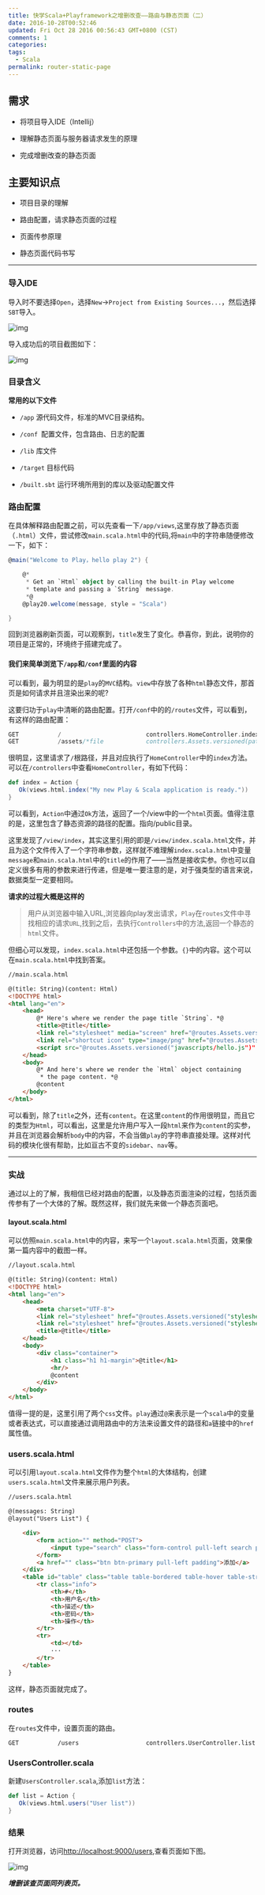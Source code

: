 ```yaml
---
title: 快学Scala+Playframework之增删改查——路由与静态页面（二）
date: 2016-10-28T00:52:46
updated: Fri Oct 28 2016 00:56:43 GMT+0800 (CST)
comments: 1
categories:
tags:
  - Scala
permalink: router-static-page
---
```


## 需求
- 将项目导入IDE（Intellij）

- 理解静态页面与服务器请求发生的原理

- 完成增删改查的静态页面

<!--more-->
## 主要知识点

- 项目目录的理解

- 路由配置，请求静态页面的过程

- 页面传参原理

- 静态页面代码书写

---
### 导入IDE
导入时不要选择`Open`，选择`New`->`Project from Existing Sources...`，然后选择`SBT`导入。

![img](https://images-manager.oss-cn-shanghai.aliyuncs.com/static/play-scala-userlist/IDE.png)

导入成功后的项目截图如下：

![img](https://images-manager.oss-cn-shanghai.aliyuncs.com/static/play-scala-userlist/project-sreenshoot.png)

### 目录含义

**常用的以下文件**

- `/app` 源代码文件，标准的MVC目录结构。

- `/conf `配置文件，包含路由、日志的配置

- `/lib` 库文件

- `/target` 目标代码

- `/built.sbt` 运行环境所用到的库以及驱动配置文件

### 路由配置

在具体解释路由配置之前，可以先查看一下`/app/views`,这里存放了静态页面（`.html`）文件，尝试修改`main.scala.html`中的代码,将`main`中的字符串随便修改一下，如下：

```scala
@main("Welcome to Play，hello play 2") {

    @*
     * Get an `Html` object by calling the built-in Play welcome
     * template and passing a `String` message.
     *@
    @play20.welcome(message, style = "Scala")

}
```

回到浏览器刷新页面，可以观察到，`title`发生了变化。恭喜你，到此，说明你的项目是正常的，环境终于搭建完成了。

#### 我们来简单浏览下`/app`和`/conf`里面的内容
可以看到，最为明显的是`play`的`MVC`结构。`view`中存放了各种`html`静态文件，那首页是如何请求并且渲染出来的呢?

这要归功于`play`中清晰的路由配置。打开`/conf`中的的`/routes`文件，可以看到，有这样的路由配置：

```scala
GET           /                        controllers.HomeController.index
GET           /assets/*file            controllers.Assets.versioned(path="/public", file: Asset)
```

很明显，这里请求了`/`根路径，并且对应执行了`HomeController`中的`index`方法。可以在`/controllers`中查看`HomeController`，有如下代码：

```scala
def index = Action {
   Ok(views.html.index("My new Play & Scala application is ready."))
}
```
可以看到，`Action`中通过`Ok`方法，返回了一个/view中的一个`html`页面。值得注意的是，这里包含了静态资源的路径的配置。指向/public目录。

这里发现了`/view/index`，其实这里引用的即是`/view/index.scala.html`文件，并且为这个文件传入了一个字符串参数，这样就不难理解`index.scala.html`中变量`message`和`main.scala.html`中的`title`的作用了——当然是接收实参。你也可以自定义很多有用的参数来进行传递，但是唯一要注意的是，对于强类型的语言来说，数据类型一定要相同。

**请求的过程大概是这样的**

> 用户从浏览器中输入URL,浏览器向play发出请求，`Play`在`routes`文件中寻找相应的请求`URL`,找到之后，去执行`Controllers`中的方法,返回一个静态的`html`文件。

但细心可以发现，`index.scala.html`中还包括一个参数。`{}`中的内容。这个可以在`main.scala.html`中找到答案。

```html
//main.scala.html

@(title: String)(content: Html)
<!DOCTYPE html>
<html lang="en">
    <head>
        @* Here's where we render the page title `String`. *@
        <title>@title</title>
        <link rel="stylesheet" media="screen" href="@routes.Assets.versioned("stylesheets/main.css")">
        <link rel="shortcut icon" type="image/png" href="@routes.Assets.versioned("images/favicon.png")">
        <script src="@routes.Assets.versioned("javascripts/hello.js")" type="text/javascript"></script>
    </head>
    <body>
        @* And here's where we render the `Html` object containing
         * the page content. *@
        @content
    </body>
</html>
```
可以看到，除了`title`之外，还有`content`。在这里`content`的作用很明显，而且它的类型为`Html`，可以看出，这里是允许用户写入一段`html`来作为`content`的实参，并且在浏览器会解析`body`中的内容，不会当做`play`的字符串直接处理。这样对代码的模块化很有帮助，比如亘古不变的`sidebar`、`nav`等。

---

### 实战

通过以上的了解，我相信已经对路由的配置，以及静态页面渲染的过程，包括页面传参有了一个大体的了解。既然这样，我们就先来做一个静态页面吧。

#### layout.scala.html

可以仿照`main.scala.html`中的内容，来写一个`layout.scala.html`页面，效果像第一篇内容中的截图一样。

```html
//layout.scala.html

@(title: String)(content: Html)
<!DOCTYPE html>
<html lang="en">
    <head>
        <meta charset="UTF-8">
        <link rel="stylesheet" href="@routes.Assets.versioned("stylesheets/bootstrap.min.css")">
        <link rel="stylesheet" href="@routes.Assets.versioned("stylesheets/main.css")">
        <title>@title</title>
    </head>
    <body>
        <div class="container">
            <h1 class="h1 h1-margin">@title</h1>
            <hr/>
            @content
        </div>
    </body>
</html>
```

值得一提的是，这里引用了两个`css`文件。`play`通过`@`来表示是一个`scala`中的变量或者表达式，可以直接通过调用路由中的方法来设置文件的路径和`a`链接中的`href`属性值。

### users.scala.html

可以引用`layout.scala.html`文件作为整个`html`的大体结构，创建`users.scala.html`文件来展示用户列表。

```html
//users.scala.html

@(messages: String)
@layout("Users List") {

   	<div>
        <form action="" method="POST">
            <input type="search" class="form-control pull-left search padding" name="username" placeholder="查询">
        </form>
        <a href="" class="btn btn-primary pull-left padding">添加</a>
    </div>
    <table id="table" class="table table-bordered table-hover table-striped container">
        <tr class="info">
            <th>#</th>
            <th>用户名</th>
            <th>描述</th>
            <th>密码</th>
            <th>操作</th>
        </tr>
		<tr>
			<td></td>
            ···
        </tr>
    </table>
}

```
这样，静态页面就完成了。

### routes

在`routes`文件中，设置页面的路由。

```
GET           /users                   controllers.UserController.list
```

### UsersController.scala

新建`UsersController.scala`,添加`list`方法：

```scala
def list = Action {
   Ok(views.html.users("User list"))
}
```
### 结果

打开浏览器，访问[http://localhost:9000/users](http://localhost:9000/users),查看页面如下图。

![img](https://camo.githubusercontent.com/5ee38df9cb5155b2d6f2bad5207b65482de1929a/687474703a2f2f696d616765732d6d616e616765722e6f73732d636e2d7368616e676861692e616c6979756e63732e636f6d2f7374617469632f757365726c6973742e706e67)

***增删该查页面同列表页。***




